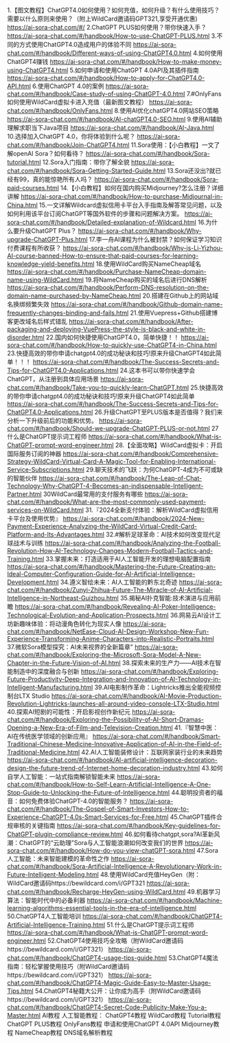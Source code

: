 1.【图文教程】ChatGPT4.0如何使用？如何充值，如何升级？有什么使用技巧？需要以什么原则来使用？（附上WildCard邀请码GPT321,享受开通优惠)
https://ai-sora-chat.com/#/
2.ChatGPT PLUS如何使用？带你快速入手？
https://ai-sora-chat.com/#/handbook/How-to-use-ChatGPT-PLUS.html
3.不同的方式使用ChatGPT4.0造成用户的体验不同
https://ai-sora-chat.com/#/handbook/Different-ways-of-using-ChatGPT4.0.html
4.如何使用ChatGPT4赚钱
https://ai-sora-chat.com/#/handbook/How-to-make-money-using-ChatGPT4.html
5.如何申请和使用ChatGPT 4.0API及其插件指南
https://ai-sora-chat.com/#/handbook/How-to-apply-for-ChatGPT4.0-API.html
6.使用ChatGPT 4.0的案例
https://ai-sora-chat.com/#/handbook/Case-study-of-using-ChatGPT-4.0.html
7.#OnlyFans 如何使用WildCard虚拟卡进入充值（最新图文教程）
https://ai-sora-chat.com/#/handbook/OnlyFans.html
8.使用AI优化chatGPT4.0网站SEO策略
https://ai-sora-chat.com/#/handbook/AI-chatGPT4.0-SEO.html
9.使用AI辅助理解求职当下Java项目
https://ai-sora-chat.com/#/handbook/AI-Java.html
10.选择加入ChatGPT 4.0，你将体验到什么呢？
https://ai-sora-chat.com/#/handbook/Join-ChatGPT4.html
11.Sora使用：【小白教程】一文了解openAI Sora？如何看待？
https://ai-sora-chat.com/#/handbook/Sora-tutorial.html
12.Sora入门指南：带你了解全貌
https://ai-sora-chat.com/#/handbook/Sora-Getting-Started-Guide.html
13.Sora还没出?就已经有99，真的能惊艳所有人吗？
https://ai-sora-chat.com/#/handbook/Sora-paid-courses.html
14.【小白教程】如何在国内购买Midjourney?怎么注册？详细讲解
https://ai-sora-chat.com/#/handbook/How-to-purchase-Midjournal-in-China.html
15.一文详解Wildcard虚拟信用卡平台入手指南及解答常见问题，以及如何利用该平台订阅ChatGPT等国外软件的步骤和问题解决方案。
https://ai-sora-chat.com/#/handbook/Detailed-explanation-of-Wildcard.html
16.为什么要升级ChatGPT Plus？
https://ai-sora-chat.com/#/handbook/Why-upgrade-ChatGPT-Plus.html
17.李一舟AI课程为什么被封禁？如何保证学习知识付费课程有所收获？
https://ai-sora-chat.com/#/handbook/Why-is-Li-Yizhou-AI-course-banned-How-to-ensure-that-paid-courses-for-learning-knowledge-yield-benefits.html
18.使用WildCard购买NameCheap域名
https://ai-sora-chat.com/#/handbook/Purchase-NameCheap-domain-name-using-WildCard.html
19.将NameCheap购买的域名后进行DNS解析
https://ai-sora-chat.com/#/handbook/Perform-DNS-resolution-on-the-domain-name-purchased-by-NameCheap.html
20.搭建在Github上的网站域名换绑频繁失效
https://ai-sora-chat.com/#/handbook/Github-domain-name-frequently-changes-binding-and-fails.html
21.使用Vuepress+Github搭建博客更改域名后样式错乱
https://ai-sora-chat.com/#/handbook/After-packaging-and-deploying-VuePress-the-style-is-black-and-white-in-disorder.html
22.国内如何快捷使用ChatGPT4.0，简单快捷！！
https://ai-sora-chat.com/#/handbook/How-to-quickly-use-ChatGPT4-in-China.html
23.快捷高效的带你申请chatgpt4.0的成功秘诀和技巧!原来升级ChatGPT4如此简单！！！
https://ai-sora-chat.com/#/handbook/The-Success-Secrets-and-Tips-for-ChatGPT4.0-Applications.html
24.这本书可以带你快速学会ChatGPT，从注册到具体应用场景
https://ai-sora-chat.com/#/handbook/Take-you-to-quickly-learn-ChatGPT.html
25.快捷高效的带你申请chatgpt4.0的成功秘诀和技巧!原来升级ChatGPT4如此简单
https://ai-sora-chat.com/#/handbook/The-Success-Secrets-and-Tips-for-ChatGPT4.0-Applications.html
26.升级ChatGPT至PLUS版本是否值得？我们来分析一下升级前后的功能和优势。
https://ai-sora-chat.com/#/handbook/Should-we-upgrade-ChatGPT-PLUS-or-not.html
27什么是ChatGPT提示词工程师
https://ai-sora-chat.com/#/handbook/What-is-ChatGPT-prompt-word-engineer.html
28.【全面攻略】WildCard虚拟卡：开启国际服务订阅的神器
https://ai-sora-chat.com/#/handbook/Comprehensive-Strategy-WildCard-Virtual-Card-A-Magic-Tool-for-Enabling-International-Service-Subscriptions.html
29.聊天技术的飞跃：为何ChatGPT-4成为不可或缺的智能伙伴
https://ai-sora-chat.com/#/handbook/The-Leap-of-Chat-Technology-Why-ChatGPT-4-Becomes-an-indispensable-Intelligent-Partner.html
30WildCard最常用的支付服务有哪些
https://ai-sora-chat.com/#/handbook/What-are-the-most-commonly-used-payment-services-on-WildCard.html
31.『2024全新支付体验：解析WildCard虚拟信用卡平台及使用优势』
https://ai-sora-chat.com/#/handbook/2024-New-Payment-Experience-Analyzing-the-WildCard-Virtual-Credit-Card-Platform-and-Its-Advantages.html
32.#解析足球革命：AI技术如何改变现代足球战术与训练
https://ai-sora-chat.com/#/handbook/Analyzing-the-Football-Revolution-How-AI-Technology-Changes-Modern-Football-Tactics-and-Training.html
33.掌握未来：打造适用于AI人工智能开发的理想电脑配置指南
https://ai-sora-chat.com/#/handbook/Mastering-the-Future-Creating-an-Ideal-Computer-Configuration-Guide-for-AI-Artificial-Intelligence-Development.html
34.遵义智绘未来：AI人工智能的黔东北奇迹
https://ai-sora-chat.com/#/handbook/Zunyi-Zhihua-Future-The-Miracle-of-AI-Artificial-Intelligence-in-Northeast-Guizhou.html
35.揭秘AI扑克智能:技术演进与应用前瞻
https://ai-sora-chat.com/#/handbook/Revealing-AI-Poker-Intelligence-Technological-Evolution-and-Application-Prospects.html
36.网易云AI设计工坊新趣味体验：将动漫角色转化为现实人像
https://ai-sora-chat.com/#/handbook/NetEase-Cloud-AI-Design-Workshop-New-Fun-Experience-Transforming-Anime-Characters-into-Realistic-Portraits.html
37.微软Sora模型探究：AI未来视界的全新篇章"
https://ai-sora-chat.com/#/handbook/Exploring-the-Microsoft-Sora-Model-A-New-Chapter-in-the-Future-Vision-of-AI.html
38.探索未来的生产力——AI技术在智能制造中的深度融合与创新
https://ai-sora-chat.com/#/handbook/Exploring-Future-Productivity-Deep-Integration-and-Innovation-of-AI-Technology-in-Intelligent-Manufacturing.html
39.AI电影制作革命：Lightricks推出全能视频控制台LTX Studio
https://ai-sora-chat.com/#/handbook/AI-Movie-Production-Revolution-Lightricks-launches-all-around-video-console-LTX-Studio.html
40.探索AI短剧的可能性：开启影视创作新纪元
https://ai-sora-chat.com/#/handbook/Exploring-the-Possibility-of-AI-Short-Dramas-Opening-a-New-Era-of-Film-and-Television-Creation.html
41.『智慧中医：AI在传统医学领域的创新应用』
https://ai-sora-chat.com/#/handbook/Smart-Traditional-Chinese-Medicine-Innovative-Application-of-AI-in-the-Field-of-Traditional-Medicine.html
42.AI人工智能装修设计：互联网家装行业的未来趋势
https://ai-sora-chat.com/#/handbook/AI-artificial-intelligence-decoration-design-the-future-trend-of-Internet-home-decoration-industry.html
43.如何自学人工智能：一站式指南解锁智能未来
https://ai-sora-chat.com/#/handbook/How-to-Self-Learn-Artificial-Intelligence-A-One-Stop-Guide-to-Unlocking-the-Future-of-Intelligence.html
44.聪明投资者的福音：如何免费体验ChatGPT-4.0的智能服务？
https://ai-sora-chat.com/#/handbook/The-Gospel-of-Smart-Investors-How-to-Experience-ChatGPT-4.0s-Smart-Services-for-Free.html
45.ChatGPT插件合规审核的关键指南
https://ai-sora-chat.com/#/handbook/Key-guidelines-for-ChatGPT-plugin-compliance-review.html
46.如何看待chatgpt,sora?AI革新风潮：ChatGPT的“云助理”Sora与人工智能浪潮如何改变我们的世界
https://ai-sora-chat.com/#/handbook/How-do-you-view-chatGPT-sora.html
47.Sora人工智能：未来智能建模的革命性之作
https://ai-sora-chat.com/#/handbook/Sora-Artificial-Intelligence-A-Revolutionary-Work-in-Future-Intelligent-Modeling.html
48.使用WildCard充值HeyGen（附：WildCard邀请码https://bewildcard.com/i/GPT321
https://ai-sora-chat.com/#/handbook/Recharge-HeyGen-using-WildCard.html
49.机器学习算法：智能时代中的必备利器
https://ai-sora-chat.com/#/handbook/Machine-learning-algorithms-essential-tools-in-the-era-of-intelligence.html
50.ChatGPT4人工智能培训
https://ai-sora-chat.com/#/handbook/ChatGPT4-Artificial-Intelligence-Training.html
51.什么是ChatGPT提示词工程师
https://ai-sora-chat.com/#/handbook/What-is-ChatGPT-prompt-word-engineer.html
52.ChatGPT4使用技巧全攻略（附WildCard邀请码https://bewildcard.com/i/GPT321）
https://ai-sora-chat.com/#/handbook/ChatGPT4-usage-tips-guide.html
53.ChatGPT4魔法指南：轻松掌握使用技巧（附WildCard邀请码https://bewildcard.com/i/GPT321）
https://ai-sora-chat.com/#/handbook/ChatGPT4-Magic-Guide-Easy-to-Master-Usage-Tips.html
54.ChatGPT4秘籍大公开：让你成为高手（附WildCard邀请码https://bewildcard.com/i/GPT321）
https://ai-sora-chat.com/#/handbook/ChatGPT4-Secret-Code-Publicity-Make-You-a-Master.html
AI教程
人工智能教程：
ChatGPT4教程
WildCard教程
Tutorial教程
ChatGPT PLUS教程
OnlyFans教程
申请和使用ChatGPT 4.0API
Midjourney教程
NameCheap教程
DNS域名解析教程

